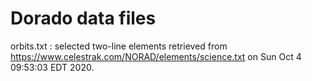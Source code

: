 # Dorado data files

orbits.txt
: selected two-line elements retrieved from
  https://www.celestrak.com/NORAD/elements/science.txt
  on Sun Oct  4 09:53:03 EDT 2020.
